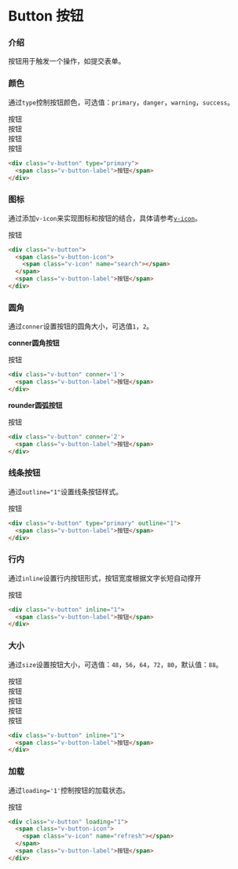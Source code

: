 # Button 按钮

<!-- start -->

### 介绍

按钮用于触发一个操作，如提交表单。

<!-- end -->

<!-- start -->

### 颜色

通过`type`控制按钮颜色，可选值：`primary`，`danger`，`warning`，`success`。

<div class="code">
  <div class="v-button" type="primary">
    <span class="v-button-label">按钮</span>
  </div>
  <div class="v-button" type="warning" margin="t12">
    <span class="v-button-label">按钮</span>
  </div>
  <div class="v-button" type="success" margin="t12">
    <span class="v-button-label">按钮</span>
  </div>
  <div class="v-button" type="danger" margin="t12">
    <span class="v-button-label">按钮</span>
  </div>
</div>

``` html
<div class="v-button" type="primary">
  <span class="v-button-label">按钮</span>
</div>
```

<!-- end -->

<!-- start -->

### 图标

通过添加`v-icon`来实现图标和按钮的结合，具体请参考[`v-icon`](docs/common/v-icon/readme.md)。

<div class="code">
  <div class="v-button">
    <span class="v-button-icon">
      <span class="v-icon" name="search"></span>
    </span>
    <span class="v-button-label">按钮</span>
  </div>
</div>

``` html
<div class="v-button">
  <span class="v-button-icon">
    <span class="v-icon" name="search"></span>
  </span>
  <span class="v-button-label">按钮</span>
</div>
```

<!-- end -->

<!-- start -->

### 圆角

通过`conner`设置按钮的圆角大小，可选值`1`，`2`。

**conner圆角按钮**

<div class="code">
  <div class="v-button" conner='1'>
    <span class="v-button-label">按钮</span>
  </div>
</div>

``` html
<div class="v-button" conner='1'>
  <span class="v-button-label">按钮</span>
</div>
```

**rounder圆弧按钮**

<div class="code">
  <div class="v-button" conner='2'>
    <span class="v-button-label">按钮</span>
  </div>
</div>

``` html
<div class="v-button" conner='2'>
  <span class="v-button-label">按钮</span>
</div>
```

<!-- end -->

<!-- start -->

### 线条按钮

通过`outline="1"`设置线条按钮样式。

<div class="code">
  <div class="v-button" type="primary" outline="1">
    <span class="v-button-label">按钮</span>
  </div>
</div>

``` html
<div class="v-button" type="primary" outline="1">
  <span class="v-button-label">按钮</span>
</div>
```

<!-- end -->

<!-- start -->

### 行内

通过`inline`设置行内按钮形式，按钮宽度根据文字长短自动撑开

<div class="code">
  <div class="v-button" inline="1">
    <span class="v-button-label">按钮</span>
  </div>
</div>

``` html
<div class="v-button" inline="1">
  <span class="v-button-label">按钮</span>
</div>
```

<!-- end -->

<!-- start -->

### 大小

通过`size`设置按钮大小，可选值：`48`，`56`，`64`，`72`，`80`，默认值：`88`。

<div class="code">
  <div class="v-button" inline="1" size="48">
    <span class="v-button-label">按钮</span>
  </div>
  <div class="v-button" inline="1" size="56">
    <span class="v-button-label">按钮</span>
  </div>
  <div class="v-button" inline="1" size="64">
    <span class="v-button-label">按钮</span>
  </div>
  <div class="v-button" inline="1" size="72">
    <span class="v-button-label">按钮</span>
  </div>
  <div class="v-button" inline="1" size="80">
    <span class="v-button-label">按钮</span>
  </div>
</div>

``` html
<div class="v-button" inline="1">
  <span class="v-button-label">按钮</span>
</div>
```

<!-- end -->

<!-- start -->

### 加载

通过`loading='1'`控制按钮的加载状态。

<div class="code">
  <div class="v-button" loading="1">
    <span class="v-button-icon">
      <span class="v-icon" name="refresh"></span>
    </span>
    <span class="v-button-label">按钮</span>
  </div>
</div>

``` html
<div class="v-button" loading="1">
  <span class="v-button-icon">
    <span class="v-icon" name="refresh"></span>
  </span>
  <span class="v-button-label">按钮</span>
</div>
```

<!-- end -->


